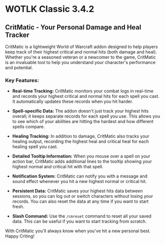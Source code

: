 # WOTLK Classic 3.4.2

## CritMatic - Your Personal Damage and Heal Tracker

CritMatic is a lightweight World of Warcraft addon designed to help players keep track of their highest critical and normal hits (both damage and heal). Whether you're a seasoned veteran or a newcomer to the game, CritMatic is an invaluable tool to help you understand your character's performance and potential.

### Key Features:

- **Real-time Tracking:** CritMatic monitors your combat logs in real-time and records your highest critical and normal hits for each spell you cast. It automatically updates these records when you hit harder.

- **Spell-specific Data:** The addon doesn't just track your highest hits overall; it keeps separate records for each spell you use. This allows you to see which of your abilities are hitting the hardest and how different spells compare.

- **Healing Tracking:** In addition to damage, CritMatic also tracks your healing output, recording the highest heal and critical heal for each healing spell you cast.

- **Detailed Tooltip Information:** When you mouse over a spell on your action bar, CritMatic adds additional lines to the tooltip showing your highest normal and critical hit with that spell.

- **Notification System:** CritMatic can notify you with a message and sound effect whenever you hit a new highest normal or critical hit.

- **Persistent Data:** CritMatic saves your highest hits data between sessions, so you can log out or switch characters without losing your records. You can also reset the data at any time if you want to start fresh.

- **Slash Command:** Use the `/cmreset` command to reset all your saved data. This can be useful if you want to start tracking from scratch.

With CritMatic you'll always know when you've hit a new personal best. Happy Criting!
